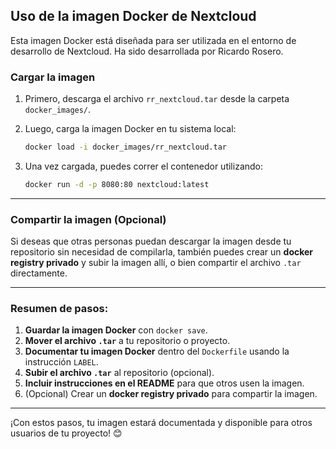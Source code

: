 ## Uso de la imagen Docker de Nextcloud

Esta imagen Docker está diseñada para ser utilizada en el entorno de desarrollo de Nextcloud. Ha sido desarrollada por Ricardo Rosero.

### Cargar la imagen

1. Primero, descarga el archivo `rr_nextcloud.tar` desde la carpeta `docker_images/`.

2. Luego, carga la imagen Docker en tu sistema local:

   ```bash
   docker load -i docker_images/rr_nextcloud.tar

3. Una vez cargada, puedes correr el contenedor utilizando:

    ```bash
   docker run -d -p 8080:80 nextcloud:latest


---

### **Compartir la imagen (Opcional)**
Si deseas que otras personas puedan descargar la imagen desde tu repositorio sin necesidad de compilarla, también puedes crear un **docker registry privado** y subir la imagen allí, o bien compartir el archivo `.tar` directamente.

---

### **Resumen de pasos:**

1. **Guardar la imagen Docker** con `docker save`.
2. **Mover el archivo `.tar`** a tu repositorio o proyecto.
3. **Documentar tu imagen Docker** dentro del `Dockerfile` usando la instrucción `LABEL`.
4. **Subir el archivo `.tar`** al repositorio (opcional).
5. **Incluir instrucciones en el README** para que otros usen la imagen.
6. (Opcional) Crear un **docker registry privado** para compartir la imagen.

---

¡Con estos pasos, tu imagen estará documentada y disponible para otros usuarios de tu proyecto! 😊
